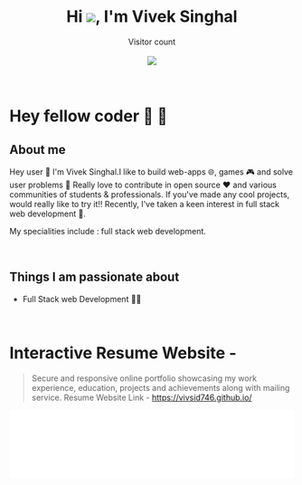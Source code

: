 

<h1 align="center">Hi <img src="https://raw.githubusercontent.com/MartinHeinz/MartinHeinz/master/wave.gif" width="3px">, I'm Vivek Singhal</h1>

<p align="center"> 
  Visitor count<br> <br>
  <img src="https://profile-counter.glitch.me/vivsid746/count.svg" />
</p>

<br/>

# Hey fellow coder :wave: 👋

## About me



Hey user 👋 I'm Vivek Singhal.I like to build web-apps 🌐, games 🎮 and solve user problems 🧐 Really love to contribute in open source ❤️ and various communities of students & professionals. If you've made any cool projects, would really like to try it!! Recently, I've taken a keen interest in full stack web development 💭.

My specialities include : full stack web development.

<br>




## Things I am passionate about
  
- Full Stack web Development 👨‍💻
<!-- - Blockchain Development �� -->

<!-- ## Get in touch :coffee:

- Your future buddy to discuss Product related things along with tech, business intelligence and mareketing in general on [Twitter](https://twitter.com/Viveksi2023).
- Your future employee on [LinkedIn](https://www.linkedin.com/in/vivek-singhal-9718851a3/).
- And of course GitHub you're already on (Recursion). -->

<br>

<!-- <p align="centre">
<a href = "https://www.linkedin.com/in/vivek-singhal-9718851a3/"><img src="https://img.icons8.com/fluent/48/000000/linkedin.png"/></a>
<a href = "https://www.instagram.com/_vivekagrawal_/"><img src="https://img.icons8.com/fluent/48/000000/instagram-new.png"/></a>
<a href = "mailto:viveksinghal746@gmail.com?Subject=Regarding Github Profile"><img src="https://img.icons8.com/color/48/000000/gmail.png"/></a>

</p>
 -->

# Interactive Resume Website - 

> Secure and responsive online portfolio showcasing my work experience, education, projects and achievements along with mailing service. 
 Resume Website Link -   https://vivsid746.github.io/


                                            
<!-- 
<p align = "center">
  

  
   <a href="https://github.com/vivsid746/">
    <img src="https://img.shields.io/github/followers/vivekdrys?label=Follow%20vivsid746&style=social"></img>
  </a>

<a href="https://www.linkedin.com/in/vivek-singhal-9718851a3/" rel="nofollow noreferrer">
                <img style="padding-right: 10px;padding-left: 10px;" src="https://img.shields.io/badge/LinkedIn-Vivek Singhal-blue?style=social&logo=LinkedIn" alt="linkedin">
              </img>
              </a>

  <a href="https://twitter.com/intent/follow?original_referer=https%3A%2F%2Fpublish.twitter.com%2F&ref_src=twsrc%5Etfw&region=follow_link&screen_name=viveksi2023&tw_p=followbutton">
                <img style="padding-right: 10px;padding-left: 10px;" alt="Twitter Follow" src="https://img.shields.io/twitter/follow/viveksi2023?style=social">
              </img>
              </a>
</p >
 -->

<div align="center">

<img height="120" alt="Thanks for visiting me" width="100%" src= "https://github.com/vivsid746/vivsid746/blob/main/Thanks.svg" />
<br />


</div>
